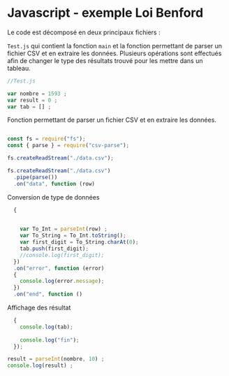 Javascript - exemple Loi Benford
================================

Le code est décomposé en deux principaux fichiers : 

`Test.js` qui contient la fonction `main` et la fonction permettant de parser un fichier CSV et en extraire les données. Plusieurs opérations sont effectués afin de changer le type des résultats trouvé pour les mettre dans un tableau.


```javascript
//Test.js

var nombre = 1593 ;
var result = 0 ;
var tab = [] ;

```
Fonction permettant de parser un fichier CSV et en extraire les données.

```javascript

const fs = require("fs");
const { parse } = require("csv-parse");

fs.createReadStream("./data.csv");

fs.createReadStream("./data.csv")
  .pipe(parse())
  .on("data", function (row) 

```
Conversion de type de données

```javascript
  {

    
    var To_Int = parseInt(row) ;
    var To_String = To_Int.toString();
    var first_digit = To_String.charAt(0);
    tab.push(first_digit);
    //console.log(first_digit);
  })
  .on("error", function (error) 
  {
    console.log(error.message);
  })
  .on("end", function () 

```
Affichage des résultat

```javascript
  {
    console.log(tab);
    
    console.log("fin");
  });

result = parseInt(nombre, 10) ;
console.log(result) ;